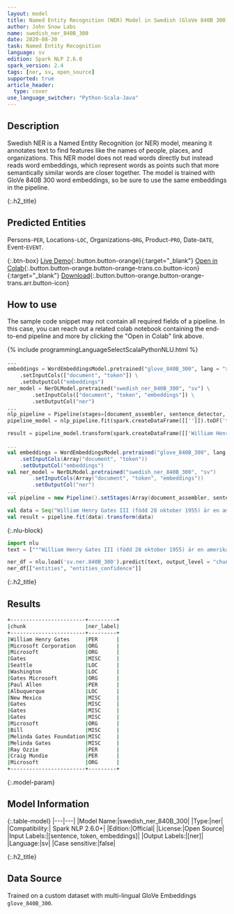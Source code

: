 ```yaml
---
layout: model
title: Named Entity Recognition (NER) Model in Swedish (GloVe 840B 300)
author: John Snow Labs
name: swedish_ner_840B_300
date: 2020-08-30
task: Named Entity Recognition
language: sv
edition: Spark NLP 2.6.0
spark_version: 2.4
tags: [ner, sv, open_source]
supported: true
article_header:
  type: cover
use_language_switcher: "Python-Scala-Java"
---
```


## Description
Swedish NER is a Named Entity Recognition (or NER) model, meaning it annotates text to find features like the names of people, places, and organizations. This NER model does not read words directly but instead reads word embeddings, which represent words as points such that more semantically similar words are closer together. The model is trained with GloVe 840B 300 word embeddings, so be sure to use the same embeddings in the pipeline.

{:.h2_title}
## Predicted Entities 
Persons-`PER`, Locations-`LOC`, Organizations-`ORG`, Product-`PRO`, Date-`DATE`, Event-`EVENT`.


{:.btn-box}
[Live Demo](https://demo.johnsnowlabs.com/public/NER_SV/){:.button.button-orange}{:target="_blank"}
[Open in Colab](https://colab.research.google.com/github/JohnSnowLabs/spark-nlp-workshop/blob/master/tutorials/streamlit_notebooks/NER.ipynb){:.button.button-orange.button-orange-trans.co.button-icon}{:target="_blank"}
[Download](https://s3.amazonaws.com/auxdata.johnsnowlabs.com/public/models/swedish_ner_840B_300_sv_2.6.0_2.4_1598810268072.zip){:.button.button-orange.button-orange-trans.arr.button-icon}

## How to use

The sample code snippet may not contain all required fields of a pipeline. In this case, you can reach out a related colab notebook containing the end-to-end pipeline and more by clicking the "Open in Colab" link above.
 

<div class="tabs-box" markdown="1">

{% include programmingLanguageSelectScalaPythonNLU.html %}

```python
...
embeddings = WordEmbeddingsModel.pretrained("glove_840B_300", lang = "xx") \
    .setInputCols(["document", "token"]) \
    .setOutputCol("embeddings")
ner_model = NerDLModel.pretrained("swedish_ner_840B_300", "sv") \
        .setInputCols(["document", "token", "embeddings"]) \
        .setOutputCol("ner")
...        
nlp_pipeline = Pipeline(stages=[document_assembler, sentence_detector, tokenizer, embeddings, ner_model, ner_converter])
pipeline_model = nlp_pipeline.fit(spark.createDataFrame([['']]).toDF('text'))

result = pipeline_model.transform(spark.createDataFrame([['William Henry Gates III (född 28 oktober 1955) är en amerikansk affärsmagnat, mjukvaruutvecklare, investerare och filantrop. Han är mest känd som medgrundare av Microsoft Corporation. Under sin karriär på Microsoft innehade Gates befattningar som styrelseordförande, verkställande direktör (VD), VD och programvaruarkitekt samtidigt som han var den största enskilda aktieägaren fram till maj 2014. Han är en av de mest kända företagarna och pionjärerna inom mikrodatorrevolutionen på 1970- och 1980-talet. Född och uppvuxen i Seattle, Washington, grundade Gates Microsoft tillsammans med barndomsvän Paul Allen 1975 i Albuquerque, New Mexico; det blev vidare världens största datorprogramföretag. Gates ledde företaget som styrelseordförande och VD tills han avgick som VD i januari 2000, men han förblev ordförande och blev chef för programvaruarkitekt. Under slutet av 1990-talet hade Gates kritiserats för sin affärstaktik, som har ansetts konkurrensbegränsande. Detta yttrande har upprätthållits genom många domstolsbeslut. I juni 2006 meddelade Gates att han skulle gå över till en deltidsroll på Microsoft och heltid på Bill & Melinda Gates Foundation, den privata välgörenhetsstiftelsen som han och hans fru, Melinda Gates, grundade 2000. Han överförde gradvis sina uppgifter till Ray Ozzie och Craig Mundie. Han avgick som styrelseordförande i Microsoft i februari 2014 och tillträdde en ny tjänst som teknologrådgivare för att stödja den nyutnämnda VD Satya Nadella.']], ["text"]))
```

```scala
...
val embeddings = WordEmbeddingsModel.pretrained("glove_840B_300", lang = "xx")
    .setInputCols(Array("document", "token"))
    .setOutputCol("embeddings")
val ner_model = NerDLModel.pretrained("swedish_ner_840B_300", "sv")
        .setInputCols(Array("document", "token", "embeddings"))
        .setOutputCol("ner")
...
val pipeline = new Pipeline().setStages(Array(document_assembler, sentence_detector, tokenizer, embeddings, ner_model, ner_converter))

val data = Seq("William Henry Gates III (född 28 oktober 1955) är en amerikansk affärsmagnat, mjukvaruutvecklare, investerare och filantrop. Han är mest känd som medgrundare av Microsoft Corporation. Under sin karriär på Microsoft innehade Gates befattningar som styrelseordförande, verkställande direktör (VD), VD och programvaruarkitekt samtidigt som han var den största enskilda aktieägaren fram till maj 2014. Han är en av de mest kända företagarna och pionjärerna inom mikrodatorrevolutionen på 1970- och 1980-talet. Född och uppvuxen i Seattle, Washington, grundade Gates Microsoft tillsammans med barndomsvän Paul Allen 1975 i Albuquerque, New Mexico; det blev vidare världens största datorprogramföretag. Gates ledde företaget som styrelseordförande och VD tills han avgick som VD i januari 2000, men han förblev ordförande och blev chef för programvaruarkitekt. Under slutet av 1990-talet hade Gates kritiserats för sin affärstaktik, som har ansetts konkurrensbegränsande. Detta yttrande har upprätthållits genom många domstolsbeslut. I juni 2006 meddelade Gates att han skulle gå över till en deltidsroll på Microsoft och heltid på Bill & Melinda Gates Foundation, den privata välgörenhetsstiftelsen som han och hans fru, Melinda Gates, grundade 2000. Han överförde gradvis sina uppgifter till Ray Ozzie och Craig Mundie. Han avgick som styrelseordförande i Microsoft i februari 2014 och tillträdde en ny tjänst som teknologrådgivare för att stödja den nyutnämnda VD Satya Nadella.").toDF("text")
val result = pipeline.fit(data).transform(data)
```

{:.nlu-block}
```python
import nlu
text = ["""William Henry Gates III (född 28 oktober 1955) är en amerikansk affärsmagnat, mjukvaruutvecklare, investerare och filantrop. Han är mest känd som medgrundare av Microsoft Corporation. Under sin karriär på Microsoft innehade Gates befattningar som styrelseordförande, verkställande direktör (VD), VD och programvaruarkitekt samtidigt som han var den största enskilda aktieägaren fram till maj 2014. Han är en av de mest kända företagarna och pionjärerna inom mikrodatorrevolutionen på 1970- och 1980-talet. Född och uppvuxen i Seattle, Washington, grundade Gates Microsoft tillsammans med barndomsvän Paul Allen 1975 i Albuquerque, New Mexico; det blev vidare världens största datorprogramföretag. Gates ledde företaget som styrelseordförande och VD tills han avgick som VD i januari 2000, men han förblev ordförande och blev chef för programvaruarkitekt. Under slutet av 1990-talet hade Gates kritiserats för sin affärstaktik, som har ansetts konkurrensbegränsande. Detta yttrande har upprätthållits genom många domstolsbeslut. I juni 2006 meddelade Gates att han skulle gå över till en deltidsroll på Microsoft och heltid på Bill & Melinda Gates Foundation, den privata välgörenhetsstiftelsen som han och hans fru, Melinda Gates, grundade 2000. Han överförde gradvis sina uppgifter till Ray Ozzie och Craig Mundie. Han avgick som styrelseordförande i Microsoft i februari 2014 och tillträdde en ny tjänst som teknologrådgivare för att stödja den nyutnämnda VD Satya Nadella."""]

ner_df = nlu.load('sv.ner.840B_300').predict(text, output_level = "chunk")
ner_df[["entities", "entities_confidence"]]
```
</div>

{:.h2_title}
## Results

```bash
+------------------------+---------+
|chunk                   |ner_label|
+------------------------+---------+
|William Henry Gates     |PER      |
|Microsoft Corporation   |ORG      |
|Microsoft               |ORG      |
|Gates                   |MISC     |
|Seattle                 |LOC      |
|Washington              |LOC      |
|Gates Microsoft         |ORG      |
|Paul Allen              |PER      |
|Albuquerque             |LOC      |
|New Mexico              |MISC     |
|Gates                   |MISC     |
|Gates                   |MISC     |
|Gates                   |MISC     |
|Microsoft               |ORG      |
|Bill                    |MISC     |
|Melinda Gates Foundation|MISC     |
|Melinda Gates           |MISC     |
|Ray Ozzie               |PER      |
|Craig Mundie            |PER      |
|Microsoft               |ORG      |
+------------------------+---------+
```

{:.model-param}
## Model Information

{:.table-model}
|---|---|
|Model Name:|swedish_ner_840B_300|
|Type:|ner|
|Compatibility:| Spark NLP 2.6.0+|
|Edition:|Official|
|License:|Open Source|
|Input Labels:|[sentence, token, embeddings]|
|Output Labels:|[ner]|
|Language:|sv|
|Case sensitive:|false|

{:.h2_title}
## Data Source
Trained on a custom dataset with multi-lingual GloVe Embeddings ``glove_840B_300``.